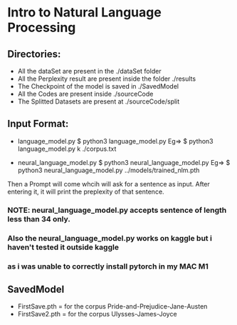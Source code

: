 # Intro to Natural Language Processing

## Directories:
- All the dataSet are present in the ./dataSet folder
- All the Perplexity result are present inside the folder ./results
- The Checkpoint of the model is saved in ./SavedModel
- All the Codes are present inside ./sourceCode
- The Splitted Datasets are present at ./sourceCode/split

## Input Format:
- language_model.py
     $ python3 language_model.py <smoothing type> <path to corpus>
Eg=> $ python3 language_model.py k ./corpus.txt

- neural_language_model.py
     $ python3 neural_language_model.py <SavedModelPath>
Eg=> $ python3 neural_language_model.py ../models/trained_nlm.pth

Then a Prompt will come whcih will ask for a sentence as input.
After entering it, it will print the preplexity of that sentence.

### NOTE: neural_language_model.py accepts sentence of length less than 34 only.
### Also the neural_language_model.py works on kaggle but i haven't tested it outside kaggle
###      as i was unable to correctly install pytorch in my MAC M1

## SavedModel
- FirstSave.pth = for the corpus Pride-and-Prejudice-Jane-Austen
- FirstSave2.pth = for the corpus Ulysses-James-Joyce